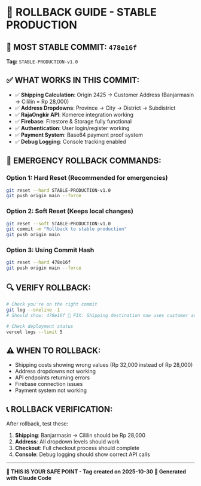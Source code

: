 # 🎯 ROLLBACK GUIDE - STABLE PRODUCTION

## 📍 MOST STABLE COMMIT: `478e16f`
**Tag:** `STABLE-PRODUCTION-v1.0`

## ✅ WHAT WORKS IN THIS COMMIT:
- ✅ **Shipping Calculation**: Origin 2425 → Customer Address (Banjarmasin → Cililin = Rp 28,000)
- ✅ **Address Dropdowns**: Province → City → District → Subdistrict
- ✅ **RajaOngkir API**: Komerce integration working
- ✅ **Firebase**: Firestore & Storage fully functional
- ✅ **Authentication**: User login/register working
- ✅ **Payment System**: Base64 payment proof system
- ✅ **Debug Logging**: Console tracking enabled

## 🚨 EMERGENCY ROLLBACK COMMANDS:

### Option 1: Hard Reset (Recommended for emergencies)
```bash
git reset --hard STABLE-PRODUCTION-v1.0
git push origin main --force
```

### Option 2: Soft Reset (Keeps local changes)
```bash
git reset --soft STABLE-PRODUCTION-v1.0
git commit -m "Rollback to stable production"
git push origin main
```

### Option 3: Using Commit Hash
```bash
git reset --hard 478e16f
git push origin main --force
```

## 🔍 VERIFY ROLLBACK:
```bash
# Check you're on the right commit
git log --oneline -1
# Should show: 478e16f 🔧 FIX: Shipping destination now uses customer address

# Check deployment status
vercel logs --limit 5
```

## ⚠️  WHEN TO ROLLBACK:
- Shipping costs showing wrong values (Rp 32,000 instead of Rp 28,000)
- Address dropdowns not working
- API endpoints returning errors
- Firebase connection issues
- Payment system not working

## 📞 ROLLBACK VERIFICATION:
After rollback, test these:
1. **Shipping**: Banjarmasin → Cililin should be Rp 28,000
2. **Address**: All dropdown levels should work
3. **Checkout**: Full checkout process should complete
4. **Console**: Debug logging should show correct API calls

---
**🎯 THIS IS YOUR SAFE POINT - Tag created on 2025-10-30**
**🤖 Generated with Claude Code**